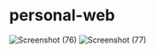 # personal-web


![Screenshot (76)](https://user-images.githubusercontent.com/74759697/147092597-bb8bde72-8250-42e6-8c9b-8215967b0f97.png)
![Screenshot (77)](https://user-images.githubusercontent.com/74759697/147092603-f1af18af-f57c-4919-9803-082a5c95676a.png)


